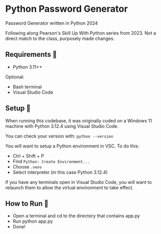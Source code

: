 # Python Password Generator

Password Generator written in Python 2024

Following along Pearson's Skill Up With Python series from 2023. Not a direct match to the class, purposely made changes.

## Requirements 📜

- Python 3.11++

Optional:

- Bash terminal
- Visual Studio Code

## Setup 🔧

When running this codebase, it was originally coded on a Windows 11 machine with Python 3.12.4 using Visual Studio Code.

You can check your version with: `python --version`

You will want to setup a Python environment in VSC. To do this:

- Ctrl + Shift + P
- Find `Python: Create Environment...`
- Choose `.venv`
- Select interpreter (in this case Python 3.12.4)

If you have any terminals open in Visual Studio Code, you will want to relaunch them to allow the virtual environment to take effect.

## How to Run 🏃

- Open a terminal and cd to the directory that contains app.py
- Run python app.py
- Done!
